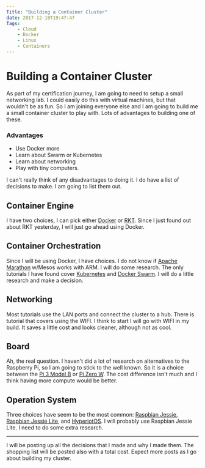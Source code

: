 ```yaml
---
Title: "Building a Container Cluster"
date: 2017-12-18T19:47:47
Tags:
    - Cloud
    - Docker
    - Linux
    - Containers
---
```


# Building a Container Cluster

As part of my certification journey, I am going to need to setup a small networking lab. I could easily do this with
virtual machines, but that wouldn't be as fun. So I am joining everyone else and I am going to build me a small
container cluster to play with. Lots of advantages to building one of these.

### Advantages

* Use Docker more
* Learn about Swarm or Kubernetes
* Learn about networking
* Play with tiny computers.

I can't really think of any disadvantages to doing it. I do have a list of decisions to make. I am going to list them
out.

## Container Engine

I have two choices, I can pick either [Docker](https://www.docker.com/) or [RKT](https://coreos.com/rkt/). Since I just
found out about RKT yesterday, I will just go ahead using Docker.

## Container Orchestration

Since I will be using Docker, I have choices. I do not know if [Apache Marathon](https://mesosphere.github.io/marathon/)
w/Mesos works with ARM. I will do some research. The only tutorials I have found
cover [Kubernetes](https://kubernetes.io/) and [Docker Swarm](https://docs.docker.com/engine/swarm/). I will do a little
research and make a decision.

## Networking

Most tutorials use the LAN ports and connect the cluster to a hub. There is tutorial that covers using the WIFI. I think
to start I will go with WIFI in my build. It saves a little cost and looks cleaner, although not as cool.

## Board

Ah, the real question. I haven't did a lot of research on alternatives to the Raspberry Pi, so I am going to stick to
the well known. So it is a choice between
the [Pi 3 Model B](https://www.raspberrypi.org/products/raspberry-pi-3-model-b/)
or [Pi Zero W](https://www.raspberrypi.org/products/raspberry-pi-zero-w/). The cost difference isn't much and I think
having more compute would be better.

## Operation System

Three choices have seem to be the most
common: [Raspbian Jessie](https://downloads.raspberrypi.org/raspbian/images/raspbian-2017-07-05/), [Raspbian Jessie Lite](https://downloads.raspberrypi.org/raspbian_lite/images/raspbian_lite-2017-07-05/),
and [HyperiotOS](https://blog.hypriot.com). I will probably use Raspbian Jessie Lite. I need to do some extra research.

---

I will be posting up all the decisions that I made and why I made them. The shopping list will be posted also with a
total cost. Expect more posts as I go about building my cluster.
